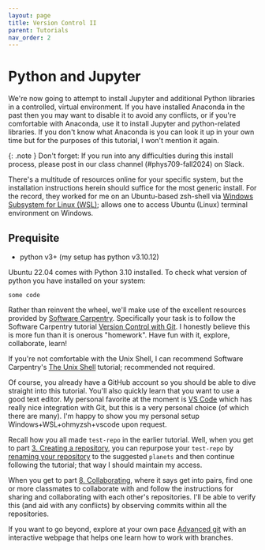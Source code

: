 ```yaml
---
layout: page
title: Version Control II
parent: Tutorials
nav_order: 2
---
```


# Python and Jupyter

We're now going to attempt to install Jupyter and additional Python libraries in a controlled, virtual environment. If you have installed Anaconda in the past then you may want to disable it to avoid any conflicts, or if you're comfortable with Anaconda, use it to install Jupyter and python-related libraries. 
If you don't know what Anaconda is you can look it up in your own time but for the purposes of this tutorial, I won't mention it again.

{: .note }
Don't forget: If you run into any difficulties during this install process, please post in our class channel (#phys709-fall2024) on Slack.

There's a multitude of resources online for your specific system, but the installation instructions herein should suffice for the most generic install. For the record, they worked for me on an Ubuntu-based zsh-shell via [Windows Subsystem for Linux (WSL)](https://ubuntu.com/desktop/wsl); allows one to access Ubuntu (Linux) terminal environment on Windows.

## Prequisite

- python v3+ (my setup has python v3.10.12)

Ubuntu 22.04 comes with Python 3.10 installed. To check what version of python you have installed on your system:

``` Code
some code
```



Rather than reinvent the wheel, we'll make use of the excellent resources provided by [Software Carpentry](https://software-carpentry.org/).
Specifically your task is to follow the Software Carpentry tutorial [Version Control with Git](https://swcarpentry.github.io/git-novice/).
I honestly believe this is more fun than it is onerous "homework". Have fun with it, explore, collaborate, learn!

If you're not comfortable with the Unix Shell, I can recommend Software Carpentry's [The Unix Shell](https://swcarpentry.github.io/shell-novice/) tutorial; recommended not required.

Of course, you already have a GitHub account so you should be able to dive straight into this tutorial. You'll also quickly learn that you want to use a good text editor.
My personal favorite at the moment is [VS Code](https://code.visualstudio.com/) which has really nice integration with Git, but this is a very personal choice (of which there are many).
I'm happy to show you my personal setup Windows+WSL+ohmyzsh+vscode upon request.

Recall how you all made `test-repo` in the earlier tutorial. Well, when you get to part [3. Creating a repository](https://swcarpentry.github.io/git-novice/03-create.html),  you can repurpose your `test-repo` by [renaming your repository](https://docs.github.com/en/repositories/creating-and-managing-repositories/renaming-a-repository) to the suggested `planets` and then continue following the tutorial; that way I should maintain my access.

When you get to part [8. Collaborating](https://swcarpentry.github.io/git-novice/08-collab.html), where it says get into pairs, find one or more classmates to collaborate with and follow the instructions for sharing and collaborating with each other's repositories. I'll be able to verify this (and aid with any conflicts) by observing commits within all the repositories.

If you want to go beyond, explore at your own pace [Advanced git](https://learngitbranching.js.org/?locale=en_US) with an interactive webpage that helps one learn how to work with branches.
